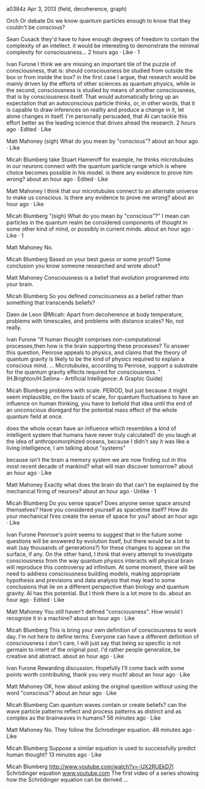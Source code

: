 a0384z
Apr 3, 2013
(field, decoherence, graph)

Orch Or debate
Do we know quantum particles enough to know that they couldn't be conscious?

Sean Cusack
they'd have to have enough degrees of freedom to contain the complexity of an intellect. it would be interesting to demonstrate the minimal complexity for consciousness...
2 hours ago · Like · 1

Ivan Furone
I think we are missing an important tile of the puzzle of consciousness, that is: should consciousness be studied from outside the box or from inside the box? in the first case I argue, that research would be mainly driven by the efforts of other sciences as quantum physics, while in the second, consciousness is studied by means of another consciousness, that is by consciousness itself. That would automatically bring up an expectation that an autoconscious particle thinks, or, in other words, that it is capable to draw inferences on reality and produce a change in it, let alone changes in itself. I'm personally persuaded, that AI can tackle this effort better as the leading science that drives ahead the research.
2 hours ago · Edited · Like

Matt Mahoney
(sigh) What do you mean by "conscious"?
about an hour ago · Like

Micah Blumberg
take Stuart Hameroff for example, he thinks microtubules in our neurons connect with the quantum particle range which is where choice becomes possible in his model.
is there any evidence to prove him wrong?
about an hour ago · Edited · Like

Matt Mahoney
I think that our microtubules connect to an alternate universe to make us conscious. Is there any evidence to prove me wrong?
about an hour ago · Like

Micah Blumberg 
"(sigh) What do you mean by "conscious"?" I mean can particles in the quantum realm be considered components of thought in some other kind of mind, or possibly in current minds.
about an hour ago · Like · 1

Matt Mahoney 
No.

Micah Blumberg 
Based on your best guess or some proof? Some conclusion you know someone researched and wrote about?

Matt Mahoney 
Consciousness is a belief that evolution programmed into your brain.

Micah Blumberg
So you defined consciousness as a belief rather than something that transcends beliefs?

Daen de Leon
@Micah: Apart from decoherence at body temperature, problems with timescales, and problems with distance scales? No, not really.

Ivan Furone
"If human thought comprises non-computational processes,then how is the brain supporting these processes? To answer this question, Penrose appeals to physics, and claims that the theory of quantum gravity is likely to be the kind of physics required to explain a conscious mind. ... Microtubules, according to Penrose, support a substrate for the quantum gravity effects required for consciousness. "(H.Brighton/H.Selima - Artificial Intelligence: A Graphic Guide)

Micah Blumberg
problems with scale. PERIOD, but just because it might seem implausible, on the basis of scale, for quantum fluctuations to have an influence on human thinking, you have to behold that idea until the end of an unconscious disregard for the potential mass effect of the whole quantum field at once.

does the whole ocean have an influence which resembles a kind of intelligent system that humans have never truly calculated? do you laugh at the idea of anthropomorphized oceans, because I didn't say it was like a living intelligence, I am talking about "systems"

because isn't the brain a memory system we are now finding out in this most recent decade of mankind? what will man discover tomorrow?
about an hour ago · Like

Matt Mahoney
Exactly what does the brain do that can't be explained by the mechanical firing of neurons?
about an hour ago · Unlike · 1

Micah Blumberg
Do you sense space? Does anyone sense space around themselves? Have you considered yourself as spacetime itself? How do your mechanical fires create the sense of space for you?
about an hour ago · Like

Ivan Furone
Penrose's point seems to suggest that in the future some questions will be answered by evolution itself, but there would be a lot to wait (say thousands of generations?) for these changes to appear on the surface, if any. On the other hand, I think that every attempt to investigate consciousness from the way quantum physics interacts will physical brain will reproduce this controversy ad infinitum.
At some moment, there will be need to address consciousness building models, making appropriate hypothesis and previsions and data analysis that may lead to some conclusions that lie on a different perspective than biology and quantum gravity. AI has this potential. But I think there is a lot more to do.
about an hour ago · Edited · Like

Matt Mahoney
You still haven't defined "consciousness". How would I recognize it in a machine?
about an hour ago · Like

Micah Blumberg
This is bring your own definition of consciousness to work day. I'm not here to define terms. Everyone can have a different definition of consciousness I don't care, I will just say that being so specific is not germain to intent of the original post. I'd rather people generalize, be creative and abstract.
about an hour ago · Like

Ivan Furone
Rewarding discussion. Hopefully I'll come back with some points worth contributing, thank you very much!
about an hour ago · Like

Matt Mahoney
OK, how about asking the original question without using the word "conscious"?
about an hour ago · Like

Micah Blumberg
Can quantum waves contain or create beliefs? can the wave particle patterns reflect and process patterns as distinct and as complex as the brainwaves in humans?
56 minutes ago · Like

Matt Mahoney
No. They follow the Schrodinger equation.
48 minutes ago · Like

Micah Blumberg
Suppose a similar equation is used to successfully predict human thought?
13 minutes ago · Like

Micah Blumberg
http://www.youtube.com/watch?v=-UX2RUEkD7I
Schrödinger equation
www.youtube.com
The first video of a series showing how the Schrödinger equation can be derived ...
